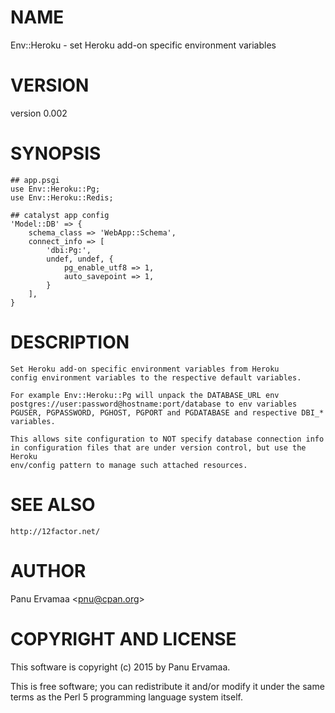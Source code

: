 # NAME

Env::Heroku - set Heroku add-on specific environment variables

# VERSION

version 0.002

# SYNOPSIS

    ## app.psgi
    use Env::Heroku::Pg;
    use Env::Heroku::Redis;

    ## catalyst app config
    'Model::DB' => {
        schema_class => 'WebApp::Schema',
        connect_info => [
            'dbi:Pg:',
            undef, undef, {
                pg_enable_utf8 => 1,
                auto_savepoint => 1,
            }
        ],
    }

# DESCRIPTION

    Set Heroku add-on specific environment variables from Heroku
    config environment variables to the respective default variables.

    For example Env::Heroku::Pg will unpack the DATABASE_URL env
    postgres://user:password@hostname:port/database to env variables
    PGUSER, PGPASSWORD, PGHOST, PGPORT and PGDATABASE and respective DBI_*
    variables.

    This allows site configuration to NOT specify database connection info
    in configuration files that are under version control, but use the Heroku
    env/config pattern to manage such attached resources.

# SEE ALSO

    http://12factor.net/

# AUTHOR

Panu Ervamaa &lt;pnu@cpan.org>

# COPYRIGHT AND LICENSE

This software is copyright (c) 2015 by Panu Ervamaa.

This is free software; you can redistribute it and/or modify it under
the same terms as the Perl 5 programming language system itself.
